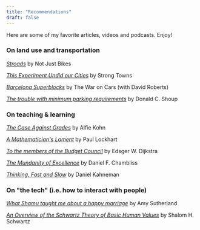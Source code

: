 ```yaml
---
title: "Recommendations"
draft: false
---
```


Here are some of my favorite articles, videos and podcasts. Enjoy!


### On land use and transportation

[_Stroads_](https://www.youtube.com/watch?v=ORzNZUeUHAM&list=PLJp5q-R0lZ0_FCUbeVWK6OGLN69ehUTVa&index=6) by Not Just Bikes

[_This Experiment Undid our Cities_](https://www.youtube.com/watch?v=Q1G_bda3o1o&t=227s) by Strong Towns

[_Barcelona Superblocks_](https://sites.libsyn.com/132228/twoc-bonus-barcelonas-superblocks-with-david-roberts-of-vox) by The War on Cars (with David Roberts)

[_The trouble with minimum parking requirements_](http://shoup.bol.ucla.edu/Trouble.pdf) by Donald C. Shoup

### On teaching & learning

[_The Case Against Grades_](https://www.alfiekohn.org/article/case-grades/) by Alfie Kohn

[_A Mathematician's Lament_](https://worrydream.com/refs/Lockhart_2002_-_A_Mathematician%27s_Lament.pdf) by Paul Lockhart

[_To the members of the Budget Council_](https://www.cs.utexas.edu/users/EWD/transcriptions/OtherDocs/Haskell.html) by Edsger W. Dijkstra

[_The Mundanity of Excellence_](https://academics.hamilton.edu/documents/themundanityofexcellence.pdf) by Daniel F. Chambliss

[_Thinking, Fast and Slow_](https://en.wikipedia.org/wiki/Thinking,_Fast_and_Slow) by Daniel Kahneman

### On "the tech" (i.e. how to interact with people)

[_What Shamu taught me about a happy marriage_](https://www.nytimes.com/2019/10/11/style/modern-love-what-shamu-taught-me-happy-marriage.html) by Amy Sutherland

[_An Overview of the Schwartz Theory of Basic Human Values_](https://scholarworks.gvsu.edu/cgi/viewcontent.cgi?article=1116&context=orpc) by Shalom H. Schwartz


